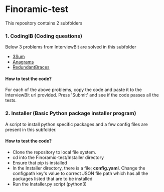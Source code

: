 # Finoramic-test

This repository contains 2 subfolders
### 1. CodingIB (Coding questions)
Below 3 problems from InterviewBit are solved in this subfolder
- [3Sum](https://www.interviewbit.com/problems/3-sum/)
- [Anagrams](https://www.interviewbit.com/problems/anagrams/)
- [RedundantBraces](https://www.interviewbit.com/problems/redundant-braces/)
#### How to test the code?
For each of the above problems, copy the code and paste it to the InterviewBit url provided. Press 'Submit' and see if the code passes all the tests.

### 2. Installer (Basic Python package installer program)
A script to install python specific packages and a few config files are present in this subfolder. 
#### How to test the code?
- Clone the repository to local file system. 
- cd into the Finoramic-test/Installer directory
- Ensure that pip is installed
- In the Installer directory, there is a file; **config.yaml**. Change the configpath key's value to correct JSON file path which has all the packages listed that are to be installed
- Run the Installer.py script (python3)
